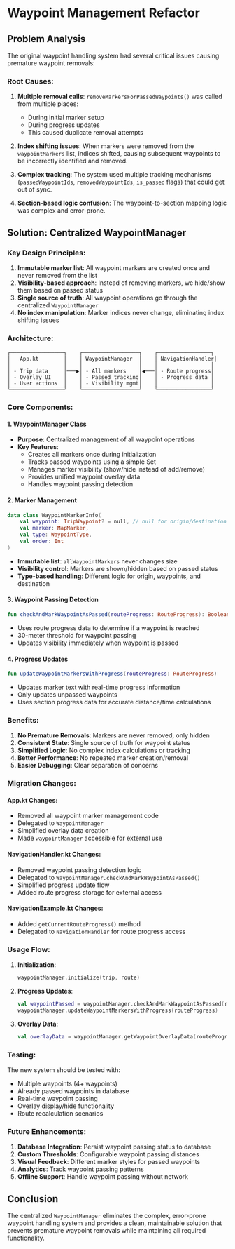 # Waypoint Management Refactor

## Problem Analysis

The original waypoint handling system had several critical issues causing premature waypoint removals:

### Root Causes:
1. **Multiple removal calls**: `removeMarkersForPassedWaypoints()` was called from multiple places:
   - During initial marker setup
   - During progress updates
   - This caused duplicate removal attempts

2. **Index shifting issues**: When markers were removed from the `waypointMarkers` list, indices shifted, causing subsequent waypoints to be incorrectly identified and removed.

3. **Complex tracking**: The system used multiple tracking mechanisms (`passedWaypointIds`, `removedWaypointIds`, `is_passed` flags) that could get out of sync.

4. **Section-based logic confusion**: The waypoint-to-section mapping logic was complex and error-prone.

## Solution: Centralized WaypointManager

### Key Design Principles:
1. **Immutable marker list**: All waypoint markers are created once and never removed from the list
2. **Visibility-based approach**: Instead of removing markers, we hide/show them based on passed status
3. **Single source of truth**: All waypoint operations go through the centralized `WaypointManager`
4. **No index manipulation**: Marker indices never change, eliminating index shifting issues

### Architecture:

```
┌─────────────────┐    ┌──────────────────┐    ┌─────────────────┐
│   App.kt        │    │ WaypointManager  │    │ NavigationHandler│
│                 │    │                  │    │                 │
│ - Trip data     │───▶│ - All markers    │◀───│ - Route progress│
│ - Overlay UI    │    │ - Passed tracking│    │ - Progress data │
│ - User actions  │    │ - Visibility mgmt│    │                 │
└─────────────────┘    └──────────────────┘    └─────────────────┘
```

### Core Components:

#### 1. WaypointManager Class
- **Purpose**: Centralized management of all waypoint operations
- **Key Features**:
  - Creates all markers once during initialization
  - Tracks passed waypoints using a simple Set
  - Manages marker visibility (show/hide instead of add/remove)
  - Provides unified waypoint overlay data
  - Handles waypoint passing detection

#### 2. Marker Management
```kotlin
data class WaypointMarkerInfo(
    val waypoint: TripWaypoint? = null, // null for origin/destination
    val marker: MapMarker,
    val type: WaypointType,
    val order: Int
)
```

- **Immutable list**: `allWaypointMarkers` never changes size
- **Visibility control**: Markers are shown/hidden based on passed status
- **Type-based handling**: Different logic for origin, waypoints, and destination

#### 3. Waypoint Passing Detection
```kotlin
fun checkAndMarkWaypointAsPassed(routeProgress: RouteProgress): Boolean
```

- Uses route progress data to determine if a waypoint is reached
- 30-meter threshold for waypoint passing
- Updates visibility immediately when waypoint is passed

#### 4. Progress Updates
```kotlin
fun updateWaypointMarkersWithProgress(routeProgress: RouteProgress)
```

- Updates marker text with real-time progress information
- Only updates unpassed waypoints
- Uses section progress data for accurate distance/time calculations

### Benefits:

1. **No Premature Removals**: Markers are never removed, only hidden
2. **Consistent State**: Single source of truth for waypoint status
3. **Simplified Logic**: No complex index calculations or tracking
4. **Better Performance**: No repeated marker creation/removal
5. **Easier Debugging**: Clear separation of concerns

### Migration Changes:

#### App.kt Changes:
- Removed all waypoint marker management code
- Delegated to `WaypointManager`
- Simplified overlay data creation
- Made `waypointManager` accessible for external use

#### NavigationHandler.kt Changes:
- Removed waypoint passing detection logic
- Delegated to `WaypointManager.checkAndMarkWaypointAsPassed()`
- Simplified progress update flow
- Added route progress storage for external access

#### NavigationExample.kt Changes:
- Added `getCurrentRouteProgress()` method
- Delegated to `NavigationHandler` for route progress access

### Usage Flow:

1. **Initialization**:
   ```kotlin
   waypointManager.initialize(trip, route)
   ```

2. **Progress Updates**:
   ```kotlin
   val waypointPassed = waypointManager.checkAndMarkWaypointAsPassed(routeProgress)
   waypointManager.updateWaypointMarkersWithProgress(routeProgress)
   ```

3. **Overlay Data**:
   ```kotlin
   val overlayData = waypointManager.getWaypointOverlayData(routeProgress)
   ```

### Testing:

The new system should be tested with:
- Multiple waypoints (4+ waypoints)
- Already passed waypoints in database
- Real-time waypoint passing
- Overlay display/hide functionality
- Route recalculation scenarios

### Future Enhancements:

1. **Database Integration**: Persist waypoint passing status to database
2. **Custom Thresholds**: Configurable waypoint passing distances
3. **Visual Feedback**: Different marker styles for passed waypoints
4. **Analytics**: Track waypoint passing patterns
5. **Offline Support**: Handle waypoint passing without network

## Conclusion

The centralized `WaypointManager` eliminates the complex, error-prone waypoint handling system and provides a clean, maintainable solution that prevents premature waypoint removals while maintaining all required functionality.
